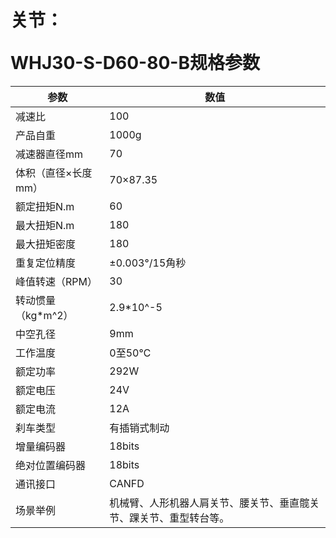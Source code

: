 # <p class="hidden">关节：</p>WHJ30-S-D60-80-B规格参数

| 参数 | 数值 |
| ---- | ---- |
| 减速比 | 100 |
| 产品自重 | 1000g |
| 减速器直径mm | 70 |
| 体积（直径×长度mm） | 70×87.35 |
| 额定扭矩N.m | 60 |
| 最大扭矩N.m | 180 |
| 最大扭矩密度 | 180 |
| 重复定位精度 | ±0.003°/15角秒 |
| 峰值转速（RPM） | 30 |
| 转动惯量（kg\*m^2） | 2.9\*10^-5 |
| 中空孔径 | 9mm |
| 工作温度 | 0至50℃ |
| 额定功率 | 292W |
| 额定电压 | 24V |
| 额定电流 | 12A |
| 刹车类型 | 有插销式制动 |
| 增量编码器 | 18bits |
| 绝对位置编码器 | 18bits |
| 通讯接口 | CANFD |
| 场景举例 | 机械臂、人形机器人肩关节、腰关节、垂直髋关节、踝关节、重型转台等。 |
